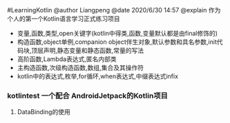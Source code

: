 #LearningKotlin
@author  Liangpeng
@date  2020/6/30 14:57
@explain  作为个人的第一个Kotlin语言学习正式练习项目

- 变量,函数,类型,open关键字(kotlin中得类,函数,变量默认都是由final修饰的)
- 构造函数,object单例,companion object伴生对象,默认参数和具名参数,init代码块,顶层声明,静态变量和静态函数,常量的写法
- 高阶函数,Lambda表达式,匿名内部类
- 主构造函数,次级构造函数,数组,集合及其操作符
- kotlin中的表达式,枚举,for循环,when表达式,中缀表达式infix


### kotlintest    一个配合 AndroidJetpack的Kotlin项目
1. DataBinding的使用

